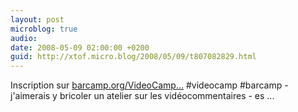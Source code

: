 ```yaml
---
layout: post
microblog: true
audio: 
date: 2008-05-09 02:00:00 +0200
guid: http://xtof.micro.blog/2008/05/09/t807082829.html
---
```

Inscription sur [barcamp.org/VideoCamp...](http://barcamp.org/VideoCampParis2) #videocamp #barcamp - j'aimerais y bricoler un atelier sur les vidéocommentaires - es ...
